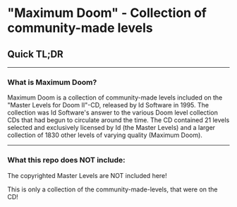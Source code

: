 # "Maximum Doom" - Collection of community-made levels

## Quick TL;DR
---
### What is Maximum Doom?
Maximum Doom is a collection of community-made levels included on the "Master Levels for Doom II"-CD, released by Id Software in 1995.
The collection was Id Software's answer to the various Doom level collection CDs that had begun to circulate around the time. 
The CD contained 21 levels selected and exclusively licensed by Id (the Master Levels) and a larger collection of 1830 other levels of varying quality (Maximum Doom).

---

### What this repo does NOT include: 

The copyrighted Master Levels are NOT included here!

This is only a collection of the community-made-levels, that were on the CD!
